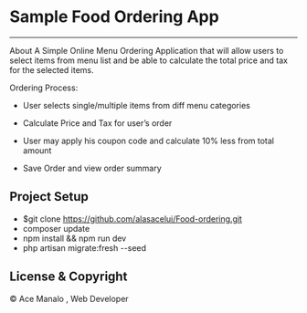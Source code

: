 # Sample Food Ordering App

---

About
A Simple Online Menu Ordering Application that will allow users to select items from menu list and be able to calculate the total price and tax for the selected items.

Ordering Process:

-   User selects single/multiple items from diff menu categories

-   Calculate Price and Tax for user’s order

-   User may apply his coupon code and calculate 10% less from total amount

-   Save Order and view order summary

## Project Setup

-   $git clone https://github.com/alasacelui/Food-ordering.git
-   composer update
-   npm install && npm run dev
-   php artisan migrate:fresh --seed

## License & Copyright

© Ace Manalo , Web Developer

